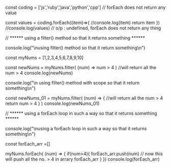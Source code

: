 

const coding = ['js','ruby','java','python','cpp']
// forEach does not return any value

const values = coding.forEach((item)=>{
    //console.log(item)
    return item 
})
//console.log(values) // o/p : undefined, forEach does not return any thing 


// ****** using a filter() method so that it returns something ******

console.log("\nusing filter() method so that it return something\n")

const myNums = [1,2,3,4,5,6,7,8,9,10]

const newNums = myNums.filter( (num) => num > 4 ) //will return all the num > 4
console.log(newNums)

 
console.log("\n using filter() method with scope so that it return something\n")


const newNums_01 = myNums.filter( (num) => {    //will return all the num > 4
      return  num > 4 
} ) 
console.log(newNums_01)



// ****** using a forEach loop in such a way so that it returns something ******

console.log("\nusing a forEach loop in such a way so that it returns something\n")

const forEach_arr =[]

myNums.forEach( (num) => {
      if(num>4){
        forEach_arr.push(num)  // now this will push all the no. > 4 in arrary forEach_arr
      }
}) 
console.log(forEach_arr)





